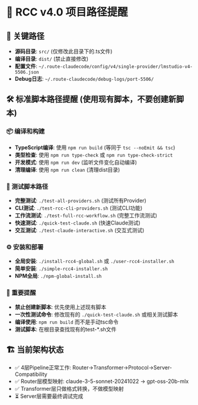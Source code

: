 # 🎯 RCC v4.0 项目路径提醒

## 📁 关键路径
- **源码目录**: `src/` (仅修改此目录下的.ts文件)
- **编译目录**: `dist/` (禁止直接修改)
- **配置文件**: `~/.route-claudecode/config/v4/single-provider/lmstudio-v4-5506.json`
- **Debug日志**: `~/.route-claudecode/debug-logs/port-5506/`

## 🛠️ 标准脚本路径提醒 (使用现有脚本，不要创建新脚本)

### 📦 编译和构建
- **TypeScript编译**: 使用 `npm run build` (等同于 `tsc --noEmit && tsc`)
- **类型检查**: 使用 `npm run type-check` 或 `npm run type-check-strict`
- **开发模式**: 使用 `npm run dev` (监听文件变化自动编译)
- **清理编译**: 使用 `npm run clean` (清理dist目录)

### 🧪 测试脚本路径
- **完整测试**: `./test-all-providers.sh` (测试所有Provider)
- **CLI测试**: `./test-rcc-cli-providers.sh` (测试CLI功能)
- **工作流测试**: `./test-full-rcc-workflow.sh` (完整工作流测试)
- **快速测试**: `./quick-test-claude.sh` (快速Claude测试)
- **交互测试**: `./test-claude-interactive.sh` (交互式测试)

### ⚙️ 安装和部署
- **全局安装**: `./install-rcc4-global.sh` 或 `./user-rcc4-installer.sh`
- **简单安装**: `./simple-rcc4-installer.sh`
- **NPM全局**: `./npm-global-install.sh`

### 🚨 重要提醒
- **禁止创建新脚本**: 优先使用上述现有脚本
- **一次性测试命令**: 修改现有的 `./quick-test-claude.sh` 或相关测试脚本
- **编译使用**: `npm run build` 而不是手动tsc命令
- **测试脚本**: 在根目录查找现有的test-*.sh文件

## 🏗️ 当前架构状态
- ✅ 4层Pipeline正常工作: Router→Transformer→Protocol→Server-Compatibility
- ✅ Router层模型映射: claude-3-5-sonnet-20241022 → gpt-oss-20b-mlx
- ✅ Transformer层只做格式转换，不做模型映射
- ⏳ Server层需要最终调试完成